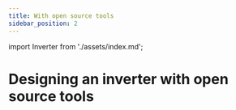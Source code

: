 ```yaml
---
title: With open source tools
sidebar_position: 2
---
```


import Inverter from './assets/index.md';

# Designing an inverter with open source tools

<Inverter open={true} />
